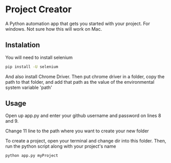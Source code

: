 # Project Creator
A Python automation app that gets you started with your project. For windows. Not sure how this will work on Mac.

## Instalation
You will need to install selenium

```bash
pip install -U selenium
```

And also install Chrome Driver. Then put chrome driver in a folder, copy the path to that folder, and add that path as the value of the environmental system variable 'path'

## Usage
Open up app.py and enter your github username and password on lines 8 and 9.

Change 11 line to the path where you want to create your new folder

To create a project, open your terminal and change dir into this folder. Then, run the python script along with your project's name

```bash
python app.py myProject
```

